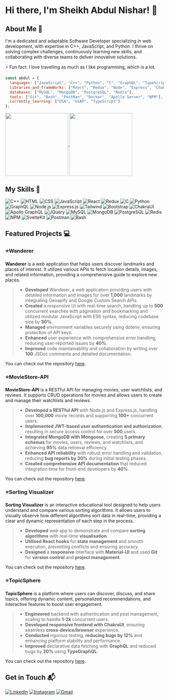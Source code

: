# Hi there, I'm Sheikh Abdul Nishar! 👋

## About Me 🚀

I'm a dedicated and adaptable Software Developer specializing in web development, with expertise in C++, JavaScript, and Python. I thrive on solving complex challenges, continuously learning new skills, and collaborating with diverse teams to deliver innovative solutions.

⚡️ Fun fact: I love travelling as much as I like programming, which is a lot.

```js
const abdul = {
  languages: ["JavaScript", "C++", "Python", "C", "GraphQL", "TypeScript", "English", "Hindi", "Japanese"],
  libraries_and_frameWorks: ["React", "Redux", "Node", "Express", "ChakraUI", "TypeGraphQL", "jQuery", "Tailwind CSS", "SvelteKit", "Bootstrap", "MikroORM", "MaterialUI"],
  databases: ["MySQL", "MongoDB", "PostgreSQL", "Redis"],
  tools: ["Git", "Bash", "PostMan", "Docker", "Apollo Server", "NPM"],
  currently_learning: ["DSA", "GSAP", "TypeScript"]
};
```

<a href="#">
  <img height=200 align="center" src="https://github-readme-stats.vercel.app/api?username=abdul-nishar&hide_rank=true&custom_title=Github-Stats&exclude_days=Sun%2CSat&hide=contribs,stars,issues&show_icons=true&theme=transparent" />
</a>
<a href="#">
  <img height=200 align="center" src="https://github-readme-stats.vercel.app/api/top-langs/?username=abdul-nishar&hide=jupyter%20notebook&layout=compact&show_icons=true&theme=transparent&langs_count=8&card_width=320" />
</a>

## My Skills 🧠

![C++](https://img.shields.io/badge/C%2B%2B-00599C?style=flat-square&logo=c%2B%2B&logoColor=white)
![HTML](https://img.shields.io/badge/-HTML-E34F26?style=flat-square&logo=html5&logoColor=white)
![CSS](https://img.shields.io/badge/-CSS-1572B6?style=flat-square&logo=css3&logoColor=white)
![JavaScript](https://img.shields.io/badge/-JavaScript-F7DF1E?style=flat-square&logo=javascript&logoColor=black)
![React](https://img.shields.io/badge/-React-61DAFB?style=flat-square&logo=react&logoColor=black)
![Redux](https://img.shields.io/badge/Redux-593D88?style=flat-square&logo=redux&logoColor=white)
![C](https://img.shields.io/badge/C-00599C?style=flat-square&logo=c&logoColor=white)
![Python](https://img.shields.io/badge/Python-FFD43B?style=flat-square&logo=python&logoColor=blue)
![GraphQL](https://img.shields.io/badge/GraphQl-E10098?style=flat-square&logo=graphql&logoColor=white)
![Node.js](https://img.shields.io/badge/-Node.js-339933?style=flat-square&logo=node.js&logoColor=white)
![Express.js](https://img.shields.io/badge/Express%20js-000000?style=flat-square&logo=express&logoColor=white)
![Tailwind](https://img.shields.io/badge/Tailwind_CSS-38B2AC?style=flat-square&logo=tailwind-css&logoColor=white)
![Bootstrap](https://img.shields.io/badge/Bootstrap-563D7C?style=flat-square&logo=bootstrap&logoColor=white)
![ChakraUI](https://img.shields.io/badge/Chakra--UI-319795?style=flat-square&logo=chakra-ui&logoColor=white)
![Apollo GraphQL](https://img.shields.io/badge/Apollo%20GraphQL-311C87?&style=flat-square&logo=Apollo%20GraphQL&logoColor=white)
![JQuery](https://img.shields.io/badge/jQuery-0769AD?style=flat-sqaure&logo=jquery&logoColor=white)
![MySQL](https://img.shields.io/badge/MySQL-005C84?tyle=flat-square&logo=mysql&logoColor=white)
![MongoDB](https://img.shields.io/badge/MongoDB-4EA94B?style=flat-square&logo=mongodb&logoColor=white)
![PostgreSQL](https://img.shields.io/badge/PostgreSQL-316192?style=flat-square&logo=postgresql&logoColor=white)
![Redis](https://img.shields.io/badge/redis-%23DD0031.svg?&style=flat-square&logo=redis&logoColor=white)
![NPM](https://img.shields.io/badge/npm-CB3837?style=flat-square&logo=npm&logoColor=white)
![SvelteKit](https://img.shields.io/badge/Svelte%20Kit-FF3E00?style=flat-square&logo=svelte&logoColor=white)
![Postman](https://img.shields.io/badge/-Postman-FF6C37?style=flat-square&logo=postman&logoColor=white)
![Bash](https://img.shields.io/badge/Bash-4EAA25?style=flat-square&logo=gnubash&logoColor=fff)

## Featured Projects 💻

### ⭐️Wanderer

**Wanderer** is a web application that helps users discover landmarks and places of interest. It utilizes various APIs to fetch location details, images, and related information, providing a comprehensive guide to explore new places.

>- **Developed** Wanderer, a web application providing users with detailed information and images for over **1,000** landmarks by integrating Geoapify and Google Custom Search APIs.
>- **Created** a responsive UI with real-time search, handling up to **500** concurrent searches with pagination and bookmarking and utilized modular JavaScript with ES6 syntax, reducing codebase size by **30%**.
>- **Managed** environment variables securely using dotenv, ensuring protection of API keys.
>- **Enhanced** user experience with comprehensive error handling, reducing user-reported issues by **40%**.
>- **Improved** code maintainability and collaboration by writing over **100** JSDoc comments and detailed documentation.

You can check out the repository [here](https://github.com/abdul-nishar/Wanderer).

### ⭐️MovieStore-API

**MovieStore-API** is a RESTful API for managing movies, user watchlists, and reviews. It supports CRUD operations for movies and allows users to create and manage their watchlists and reviews.

>- **Developed a RESTful API** with Node.js and Express.js, handling over **100,000** movie records and supporting **100+** concurrent users.
>- **Implemented JWT-based user authentication and authorization**, resulting in secure access control for over **500** users.
>- **Integrated MongoDB with Mongoose**, creating **5 primary schemas** for movies, users, reviews, and watchlists, and achieving **95%** data retrieval efficiency.
>- **Enhanced API reliability** with robust error handling and validation, reducing **bug reports by 30%** during initial testing phases.
>- **Created comprehensive API documentation** that reduced integration time for front-end developers by **40%**.

You can check out the repository [here](https://github.com/abdul-nishar/MovieStore-API).

### ⭐️Sorting Visualizer

**Sorting Visualizer** is an interactive educational tool designed to help users understand and compare various sorting algorithms. It allows users to visually observe how different algorithms sort data in real-time, providing a clear and dynamic representation of each step in the process.

>- **Developed** web app to demonstrate and compare **sorting algorithms** with real-time **visualisation**.
>- **Utilised React hooks** for **state management** and smooth execution, preventing conflicts and ensuring accuracy.
>- **Designed** a **responsive** interface with **Material-UI** and used **Git** for **version control** and **project management**.

You can check out the repository [here](https://github.com/abdul-nishar/Sorting-Visualizer).

### ⭐️TopicSphere

**TopicSphere** is a platform where users can discover, discuss, and share topics, offering dynamic content, personalized recommendations, and interactive features to boost user engagement.

>- **Engineered** backend with authentication and post management, scaling to handle **1-2k** concurrent users.
>- **Developed responsive frontend with ChakraUI**, ensuring seamless **cross-device/browser** experience.
>- **Conducted** rigorous testing, **reducing bugs by 12%** and enhancing platform stability and performance.
>- **Improved** declarative data fetching with **GraphQL** and reduced bugs by **20%** using **TypeGraphQL**.

You can check out the repository [here](https://github.com/abdul-nishar/TopicSphere).

## Get in Touch 📬

[![LinkedIn](https://img.shields.io/badge/LinkedIn-0077B5?style=for-the-badge&logo=linkedin&logoColor=white)](https://www.linkedin.com/in/sheikh-abdul-nishar-3009ba156)
[![Instagram](https://img.shields.io/badge/Instagram-E4405F?style=for-the-badge&logo=instagram&logoColor=white)](https://www.instagram.com/abdul_nisar_007/)
[![Gmail](https://img.shields.io/badge/Gmail-D14836?style=for-the-badge&logo=gmail&logoColor=white)](mailto:sheikhabdul285@gmail.com)

